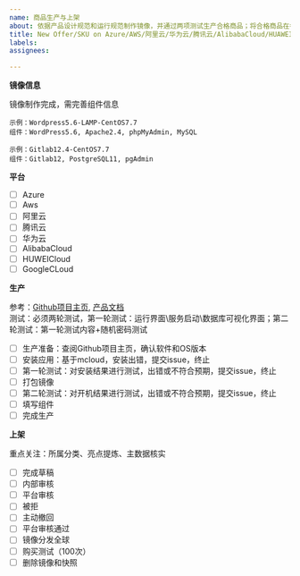 ```yaml
---
name: 商品生产与上架
about: 依据产品设计规范和运行规范制作镜像，并通过两项测试生产合格商品；将合格商品在各大云平台上架
title: New Offer/SKU on Azure/AWS/阿里云/华为云/腾讯云/AlibabaCloud/HUAWEICLOUD
labels: 
assignees: 

---
```



**镜像信息**

镜像制作完成，需完善组件信息  

```
示例：Wordpress5.6-LAMP-CentOS7.7  
组件：WordPress5.6, Apache2.4, phpMyAdmin, MySQL  

示例：Gitlab12.4-CentOS7.7  
组件：Gitlab12, PostgreSQL11, pgAdmin  
```

**平台**

- [ ] Azure
- [ ] Aws
- [ ] 阿里云
- [ ] 腾讯云
- [ ] 华为云
- [ ] AlibabaCloud
- [ ] HUWEICloud
- [ ] GoogleCLoud

**生产**

参考：[Github项目主页](https://github.com/websoft9/ansible-wordpress), [产品文档](https://support.websoft9.com/docs/wordpress/zh/stack-installation.html)   
测试：必须两轮测试，第一轮测试：运行界面\服务启动\数据库可视化界面；第二轮测试：第一轮测试内容+随机密码测试

- [ ] 生产准备：查阅Github项目主页，确认软件和OS版本
- [ ] 安装应用：基于mcloud，安装出错，提交issue，终止
- [ ] 第一轮测试：对安装结果进行测试，出错或不符合预期，提交issue，终止
- [ ] 打包镜像
- [ ] 第二轮测试：对开机结果进行测试，出错或不符合预期，提交issue，终止
- [ ] 填写组件
- [ ] 完成生产

**上架**

重点关注：所属分类、亮点提炼、主数据核实

- [ ] 完成草稿
- [ ] 内部审核
- [ ] 平台审核
- [ ] 被拒
- [ ] 主动撤回
- [ ] 平台审核通过
- [ ] 镜像分发全球
- [ ] 购买测试（100次）
- [ ] 删除镜像和快照
